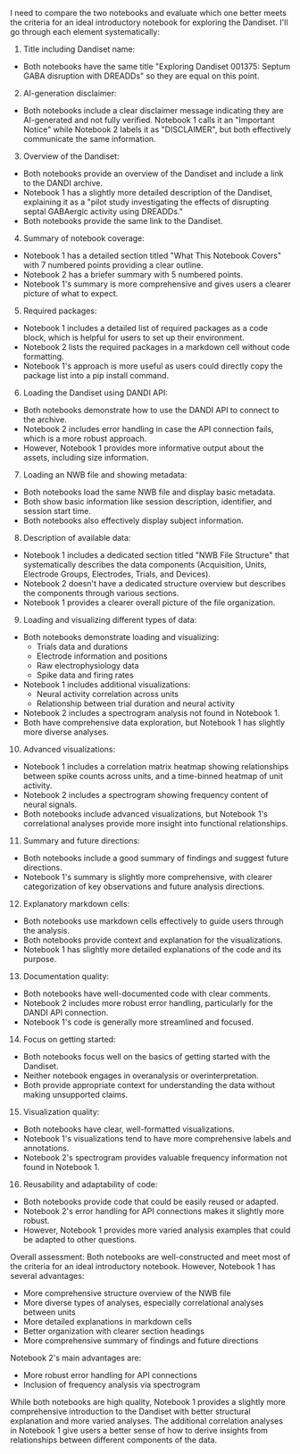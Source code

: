 I need to compare the two notebooks and evaluate which one better meets the criteria for an ideal introductory notebook for exploring the Dandiset. I'll go through each element systematically:

1. Title including Dandiset name:
- Both notebooks have the same title "Exploring Dandiset 001375: Septum GABA disruption with DREADDs" so they are equal on this point.

2. AI-generation disclaimer:
- Both notebooks include a clear disclaimer message indicating they are AI-generated and not fully verified. Notebook 1 calls it an "Important Notice" while Notebook 2 labels it as "DISCLAIMER", but both effectively communicate the same information.

3. Overview of the Dandiset:
- Both notebooks provide an overview of the Dandiset and include a link to the DANDI archive.
- Notebook 1 has a slightly more detailed description of the Dandiset, explaining it as a "pilot study investigating the effects of disrupting septal GABAergic activity using DREADDs."
- Both notebooks provide the same link to the Dandiset.

4. Summary of notebook coverage:
- Notebook 1 has a detailed section titled "What This Notebook Covers" with 7 numbered points providing a clear outline.
- Notebook 2 has a briefer summary with 5 numbered points.
- Notebook 1's summary is more comprehensive and gives users a clearer picture of what to expect.

5. Required packages:
- Notebook 1 includes a detailed list of required packages as a code block, which is helpful for users to set up their environment.
- Notebook 2 lists the required packages in a markdown cell without code formatting.
- Notebook 1's approach is more useful as users could directly copy the package list into a pip install command.

6. Loading the Dandiset using DANDI API:
- Both notebooks demonstrate how to use the DANDI API to connect to the archive.
- Notebook 2 includes error handling in case the API connection fails, which is a more robust approach.
- However, Notebook 1 provides more informative output about the assets, including size information.

7. Loading an NWB file and showing metadata:
- Both notebooks load the same NWB file and display basic metadata.
- Both show basic information like session description, identifier, and session start time.
- Both notebooks also effectively display subject information.

8. Description of available data:
- Notebook 1 includes a dedicated section titled "NWB File Structure" that systematically describes the data components (Acquisition, Units, Electrode Groups, Electrodes, Trials, and Devices).
- Notebook 2 doesn't have a dedicated structure overview but describes the components through various sections.
- Notebook 1 provides a clearer overall picture of the file organization.

9. Loading and visualizing different types of data:
- Both notebooks demonstrate loading and visualizing:
  * Trials data and durations
  * Electrode information and positions
  * Raw electrophysiology data
  * Spike data and firing rates
- Notebook 1 includes additional visualizations:
  * Neural activity correlation across units
  * Relationship between trial duration and neural activity
- Notebook 2 includes a spectrogram analysis not found in Notebook 1.
- Both have comprehensive data exploration, but Notebook 1 has slightly more diverse analyses.

10. Advanced visualizations:
- Notebook 1 includes a correlation matrix heatmap showing relationships between spike counts across units, and a time-binned heatmap of unit activity.
- Notebook 2 includes a spectrogram showing frequency content of neural signals.
- Both notebooks include advanced visualizations, but Notebook 1's correlational analyses provide more insight into functional relationships.

11. Summary and future directions:
- Both notebooks include a good summary of findings and suggest future directions.
- Notebook 1's summary is slightly more comprehensive, with clearer categorization of key observations and future analysis directions.

12. Explanatory markdown cells:
- Both notebooks use markdown cells effectively to guide users through the analysis.
- Both notebooks provide context and explanation for the visualizations.
- Notebook 1 has slightly more detailed explanations of the code and its purpose.

13. Documentation quality:
- Both notebooks have well-documented code with clear comments.
- Notebook 2 includes more robust error handling, particularly for the DANDI API connection.
- Notebook 1's code is generally more streamlined and focused.

14. Focus on getting started:
- Both notebooks focus well on the basics of getting started with the Dandiset.
- Neither notebook engages in overanalysis or overinterpretation.
- Both provide appropriate context for understanding the data without making unsupported claims.

15. Visualization quality:
- Both notebooks have clear, well-formatted visualizations.
- Notebook 1's visualizations tend to have more comprehensive labels and annotations.
- Notebook 2's spectrogram provides valuable frequency information not found in Notebook 1.

16. Reusability and adaptability of code:
- Both notebooks provide code that could be easily reused or adapted.
- Notebook 2's error handling for API connections makes it slightly more robust.
- However, Notebook 1 provides more varied analysis examples that could be adapted to other questions.

Overall assessment:
Both notebooks are well-constructed and meet most of the criteria for an ideal introductory notebook. However, Notebook 1 has several advantages:
- More comprehensive structure overview of the NWB file
- More diverse types of analyses, especially correlational analyses between units
- More detailed explanations in markdown cells
- Better organization with clearer section headings
- More comprehensive summary of findings and future directions

Notebook 2's main advantages are:
- More robust error handling for API connections
- Inclusion of frequency analysis via spectrogram

While both notebooks are high quality, Notebook 1 provides a slightly more comprehensive introduction to the Dandiset with better structural explanation and more varied analyses. The additional correlation analyses in Notebook 1 give users a better sense of how to derive insights from relationships between different components of the data.